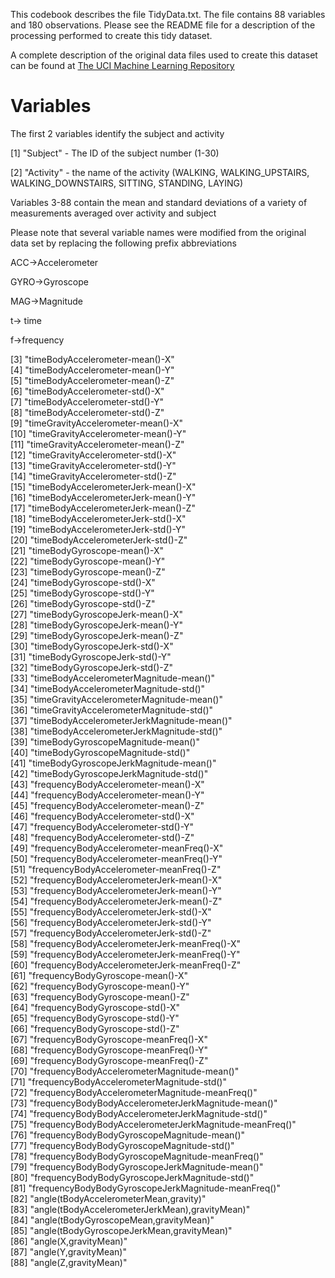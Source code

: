 This codebook describes the file TidyData.txt. The file contains 88 variables and 180 observations. Please see the README file for a description of the processing performed to create this tidy dataset.

A complete description of the original data files used to create this dataset can be found at [The UCI Machine Learning Repository](http://archive.ics.uci.edu/ml/datasets/Human+Activity+Recognition+Using+Smartphones)

Variables
=========

The first 2 variables identify the subject and activity

\[1\] "Subject" - The ID of the subject number (1-30)

\[2\] "Activity" - the name of the activity (WALKING, WALKING\_UPSTAIRS, WALKING\_DOWNSTAIRS, SITTING, STANDING, LAYING)

Variables 3-88 contain the mean and standard deviations of a variety of measurements averaged over activity and subject

Please note that several variable names were modified from the original data set by replacing the following prefix abbreviations

ACC-&gt;Accelerometer

GYRO-&gt;Gyroscope

MAG-&gt;Magnitude

t-&gt; time

f-&gt;frequency

\[3\] "timeBodyAccelerometer-mean()-X"<br /> \[4\] "timeBodyAccelerometer-mean()-Y"<br /> \[5\] "timeBodyAccelerometer-mean()-Z"<br /> \[6\] "timeBodyAccelerometer-std()-X" <br />
\[7\] "timeBodyAccelerometer-std()-Y" <br />
\[8\] "timeBodyAccelerometer-std()-Z" <br />
\[9\] "timeGravityAccelerometer-mean()-X" <br />
\[10\] "timeGravityAccelerometer-mean()-Y" <br />
\[11\] "timeGravityAccelerometer-mean()-Z" <br />
\[12\] "timeGravityAccelerometer-std()-X" <br />
\[13\] "timeGravityAccelerometer-std()-Y" <br />
\[14\] "timeGravityAccelerometer-std()-Z" <br />
\[15\] "timeBodyAccelerometerJerk-mean()-X" <br />
\[16\] "timeBodyAccelerometerJerk-mean()-Y"<br />
\[17\] "timeBodyAccelerometerJerk-mean()-Z" <br />
\[18\] "timeBodyAccelerometerJerk-std()-X"<br />
\[19\] "timeBodyAccelerometerJerk-std()-Y"<br />
\[20\] "timeBodyAccelerometerJerk-std()-Z"<br />
\[21\] "timeBodyGyroscope-mean()-X"<br />
\[22\] "timeBodyGyroscope-mean()-Y" <br />
\[23\] "timeBodyGyroscope-mean()-Z" <br />
\[24\] "timeBodyGyroscope-std()-X" <br />
\[25\] "timeBodyGyroscope-std()-Y" <br />
\[26\] "timeBodyGyroscope-std()-Z" <br />
\[27\] "timeBodyGyroscopeJerk-mean()-X" <br />
\[28\] "timeBodyGyroscopeJerk-mean()-Y" <br />
\[29\] "timeBodyGyroscopeJerk-mean()-Z" <br />
\[30\] "timeBodyGyroscopeJerk-std()-X" <br />
\[31\] "timeBodyGyroscopeJerk-std()-Y" <br />
\[32\] "timeBodyGyroscopeJerk-std()-Z" <br />
\[33\] "timeBodyAccelerometerMagnitude-mean()" <br />
\[34\] "timeBodyAccelerometerMagnitude-std()" <br />
\[35\] "timeGravityAccelerometerMagnitude-mean()" <br />
\[36\] "timeGravityAccelerometerMagnitude-std()" <br />
\[37\] "timeBodyAccelerometerJerkMagnitude-mean()" <br />
\[38\] "timeBodyAccelerometerJerkMagnitude-std()" <br />
\[39\] "timeBodyGyroscopeMagnitude-mean()" <br />
\[40\] "timeBodyGyroscopeMagnitude-std()" <br />
\[41\] "timeBodyGyroscopeJerkMagnitude-mean()" <br />
\[42\] "timeBodyGyroscopeJerkMagnitude-std()"<br />
\[43\] "frequencyBodyAccelerometer-mean()-X" <br />
\[44\] "frequencyBodyAccelerometer-mean()-Y" <br />
\[45\] "frequencyBodyAccelerometer-mean()-Z" <br />
\[46\] "frequencyBodyAccelerometer-std()-X" <br />
\[47\] "frequencyBodyAccelerometer-std()-Y" <br />
\[48\] "frequencyBodyAccelerometer-std()-Z" <br />
\[49\] "frequencyBodyAccelerometer-meanFreq()-X" <br />
\[50\] "frequencyBodyAccelerometer-meanFreq()-Y" <br />
\[51\] "frequencyBodyAccelerometer-meanFreq()-Z" <br />
\[52\] "frequencyBodyAccelerometerJerk-mean()-X" <br />
\[53\] "frequencyBodyAccelerometerJerk-mean()-Y" <br />
\[54\] "frequencyBodyAccelerometerJerk-mean()-Z" <br />
\[55\] "frequencyBodyAccelerometerJerk-std()-X" <br />
\[56\] "frequencyBodyAccelerometerJerk-std()-Y" <br />
\[57\] "frequencyBodyAccelerometerJerk-std()-Z" <br />
\[58\] "frequencyBodyAccelerometerJerk-meanFreq()-X" <br />
\[59\] "frequencyBodyAccelerometerJerk-meanFreq()-Y" <br />
\[60\] "frequencyBodyAccelerometerJerk-meanFreq()-Z" <br />
\[61\] "frequencyBodyGyroscope-mean()-X" <br />
\[62\] "frequencyBodyGyroscope-mean()-Y" <br />
\[63\] "frequencyBodyGyroscope-mean()-Z" <br />
\[64\] "frequencyBodyGyroscope-std()-X" <br />
\[65\] "frequencyBodyGyroscope-std()-Y" <br />
\[66\] "frequencyBodyGyroscope-std()-Z" <br />
\[67\] "frequencyBodyGyroscope-meanFreq()-X" <br />
\[68\] "frequencyBodyGyroscope-meanFreq()-Y" <br />
\[69\] "frequencyBodyGyroscope-meanFreq()-Z" <br />
\[70\] "frequencyBodyAccelerometerMagnitude-mean()" <br />
\[71\] "frequencyBodyAccelerometerMagnitude-std()" <br />
\[72\] "frequencyBodyAccelerometerMagnitude-meanFreq()" <br />
\[73\] "frequencyBodyBodyAccelerometerJerkMagnitude-mean()" <br />
\[74\] "frequencyBodyBodyAccelerometerJerkMagnitude-std()" <br />
\[75\] "frequencyBodyBodyAccelerometerJerkMagnitude-meanFreq()"<br /> \[76\] "frequencyBodyBodyGyroscopeMagnitude-mean()"<br />
\[77\] "frequencyBodyBodyGyroscopeMagnitude-std()" <br />
\[78\] "frequencyBodyBodyGyroscopeMagnitude-meanFreq()" <br />
\[79\] "frequencyBodyBodyGyroscopeJerkMagnitude-mean()" <br />
\[80\] "frequencyBodyBodyGyroscopeJerkMagnitude-std()" <br />
\[81\] "frequencyBodyBodyGyroscopeJerkMagnitude-meanFreq()" <br />
\[82\] "angle(tBodyAccelerometerMean,gravity)" <br />
\[83\] "angle(tBodyAccelerometerJerkMean),gravityMean)" <br />
\[84\] "angle(tBodyGyroscopeMean,gravityMean)" <br />
\[85\] "angle(tBodyGyroscopeJerkMean,gravityMean)" <br />
\[86\] "angle(X,gravityMean)" <br />
\[87\] "angle(Y,gravityMean)" <br />
\[88\] "angle(Z,gravityMean)"<br />
